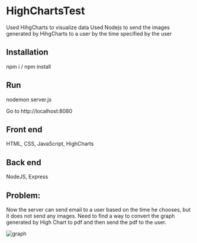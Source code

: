 # HighChartsTest

Used HihgCharts to visualize data
Used Nodejs to send the images generated by HihgCharts to a user by the time specified by the user

## Installation
npm i / npm install

## Run
nodemon server.js

Go to http://localhost:8080

## Front end
HTML, CSS, JavaScript, HighCharts

## Back end
NodeJS, Express


## Problem:
Now the server can send email to a user based on the time he chooses, but it does not send any images. Need to find a way to convert the graph generated by High Chart to pdf and then send the pdf to the user.

![graph](https://user-images.githubusercontent.com/19919389/31578775-01ff45ba-b0f6-11e7-9625-8c8032cede23.png)
